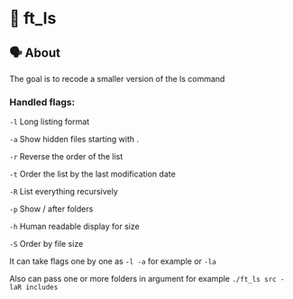 # 📖 ft_ls

## 🗣️ About

The goal is to recode a smaller version of the ls command

### Handled flags:

`-l` Long listing format

`-a` Show hidden files starting with .

`-r` Reverse the order of the list

`-t` Order the list by the last modification date

`-R` List everything recursively

`-p` Show / after folders

`-h` Human readable display for size

`-S` Order by file size

It can take flags one by one as `-l -a` for example or `-la`

Also can pass one or more folders in argument for example `./ft_ls src -laR includes`